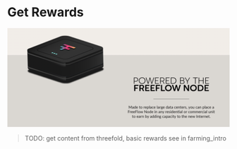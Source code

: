 # Get Rewards

![](img/earn.png)  

> TODO: get content from threefold, basic rewards see in farming_intro